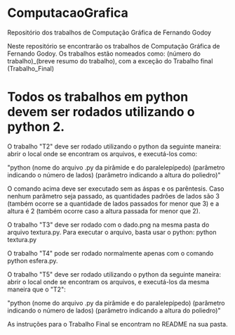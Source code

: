 # ComputacaoGrafica
Repositório dos trabalhos de Computação Gráfica de Fernando Godoy

Neste repositório se encontrarão os trabalhos de Computação Gráfica de Fernando Godoy.
Os trabalhos estão nomeados como: (número do trabalho)_(breve resumo do trabalho), com a exceção do Trabalho final (Trabalho_Final)

# Todos os trabalhos em python devem ser rodados utilizando o python 2.

O trabalho "T2" deve ser rodado utilizando o python da seguinte maneira: abrir o local onde se encontram os arquivos, e executá-los como:

"python (nome do arquivo .py da pirâmide e do paralelepípedo) (parâmetro indicando o número de lados) (parâmetro indicando a altura do poliedro)"

O comando acima deve ser executado sem as áspas e os parêntesis. Caso nenhum parâmetro seja passado, as quantidades padrões de lados são 3 (também ocorre se a quantidade de lados passados for menor que 3) e a altura é 2 (também ocorre caso a altura passada for menor que 2).

O trabalho "T3" deve ser rodado com o dado.png na mesma pasta do arquivo textura.py. Para executar o arquivo, basta usar o python:
python textura.py

O trabalho "T4" pode ser rodado normalmente apenas com o comando python esfera.py.

O trabalho "T5" deve ser rodado utilizando o python da seguinte maneira: abrir o local onde se encontram os arquivos, e executá-los da mesma maneira que o "T2":

"python (nome do arquivo .py da pirâmide e do paralelepípedo) (parâmetro indicando o número de lados) (parâmetro indicando a altura do poliedro)"

As instruções para o Trabalho Final se encontram no README na sua pasta.
